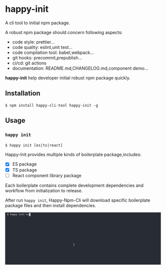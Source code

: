 # happy-init

A cli tool to initial npm package.

A robust npm package should concern following aspects:

- code style: prettier...
- code quality: eslint,unit test...
- code compilation tool: babel,webpack...
- git hooks: precommit,prepublish...
- ci/cd: git actions
- documentation: README.md,CHANGELOG.md,component demo...

**happy-init** help developer initial robust npm package quickly.

## Installation

```shell
$ npm install happy-cli-tool happy-init -g
```

## Usage

### `happy init`

```shell
$ happy init [es|ts|react]
```

Happy-Init provides multiple kinds of boilerplate package,includes:

- [x] ES package
- [x] TS package
- [ ] React component library package

Each boilerplate contains complete development dependencies and workflow from initialization to release.

After run `happy init`, Happy-Npm-Cli will download specific boilerplate package files and then install dependencies.

![screenshots](https://github.com/buyan302/happy-cli-tool/blob/main/init.gif)
